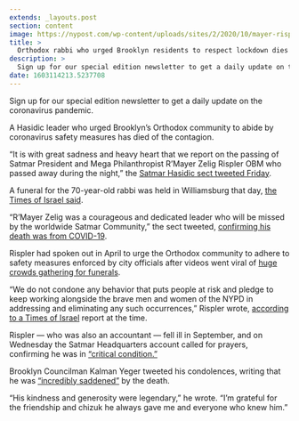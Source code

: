 ```yaml
--- 
extends: _layouts.post 
section: content 
image: https://nypost.com/wp-content/uploads/sites/2/2020/10/mayer-rispler.jpeg?quality=90&strip=all&w=1200 
title: > 
  Orthodox rabbi who urged Brooklyn residents to respect lockdown dies of COVID-19 
description: > 
  Sign up for our special edition newsletter to get a daily update on the coronavirus pandemic.A Hasidic leader who urged Brooklyn’s Orthodox community to abide by coronavirus safety measures has died of the contagion.“It is with great sadness and heavy heart that we report on the passing of Satmar President and Mega Philanthropist R’Mayer Zelig Rispler OBM who passed away during the night,” the Satmar Hasidic sect tweeted Friday.A funeral for the 70-year-old rabbi was held in Williamsburg that day, the Times of Israel said.“R’Mayer Zelig was a courageous and dedicated leader who will be missed by the worldwide Satmar Community,” the sect tweeted, confirming his death was from COVID-19. 
date: 1603114213.5237708 
--- 
```

<div><p>Sign up for our special edition newsletter to get a daily update on the coronavirus pandemic.</p><p>A Hasidic leader who urged Brooklyn&#8217;s Orthodox community to abide by coronavirus safety measures has died of the contagion.</p>
<p>&#8220;It is with great sadness and heavy heart that we report on the passing of Satmar President and Mega Philanthropist R&#8217;Mayer Zelig Rispler OBM who passed away during the night,&#8221; the <a href="https://twitter.com/HQSatmar/status/1317069185650970624" rel="noopener noreferrer" target="_blank">Satmar Hasidic sect tweeted Friday</a>.</p>
<p>A funeral for the 70-year-old rabbi was held in Williamsburg that day, <a href="https://www.timesofisrael.com/mayer-rispler-70-satmar-leader-who-urged-following-virus-rules-dies-of-covid/" rel="noopener noreferrer" target="_blank">the Times of Israel said</a>.</p>
<p>&#8220;R&#8217;Mayer Zelig was a courageous and dedicated leader who will be missed by the worldwide Satmar Community,&#8221; the sect tweeted, <a href="https://twitter.com/HQSatmar/status/1317118533973803010" rel="noopener noreferrer" target="_blank">confirming his death was from COVID-19</a>.</p>
<p>Rispler had spoken out in April to urge the Orthodox community to adhere to safety measures enforced by city officials after videos went viral of <a href="https://nypost.com/2020/04/28/de-blasio-blasts-jewish-community-for-massive-brooklyn-funeral/">huge crowds gathering for funerals</a>.</p>
<p>&#8220;We do not condone any behavior that puts people at risk and pledge to keep working alongside the brave men and women of the NYPD in addressing and eliminating any such occurrences,&#8221; Rispler wrote, <a href="https://www.timesofisrael.com/hasidic-leaders-defend-ny-mayor-and-call-on-community-to-socially-distance/" rel="noopener noreferrer" target="_blank">according to a Times of Israel</a> report at the time.</p>
<p>Rispler &#8212; who was also an accountant &#8212; fell ill in September, and on Wednesday the Satmar Headquarters account called for prayers, confirming he was in <a href="https://twitter.com/HQSatmar/status/1316473788264058882" rel="noopener noreferrer" target="_blank">&#8220;critical condition.&#8221;</a></p>
<p>Brooklyn Councilman Kalman Yeger tweeted his condolences, writing that he was <a href="https://twitter.com/KalmanYeger/status/1317165373003866112?ref_src=twsrc%5Etfw%7Ctwcamp%5Etweetembed%7Ctwterm%5E1317165373003866112%7Ctwgr%5Eshare_3%2Ccontainerclick_1&amp;ref_url=https%3A%2F%2Fwww.nydailynews.com%2Fnew-york%2Fny-brooklyn-rebbe-rispler-covid-death-20201017-zje2qp7wubds5e6oo6csmvgx74-story.html" rel="noopener noreferrer" target="_blank">&#8220;incredibly saddened&#8221;</a> by the death.</p>
<p>&#8220;His kindness and generosity were legendary,&#8221; he wrote. &#8220;I&#8217;m grateful for the friendship and chizuk he always gave me and everyone who knew him.&#8221;</p>
			</div>